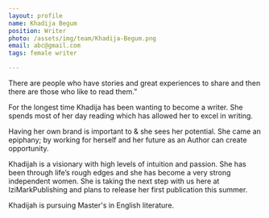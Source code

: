 ```yaml
---
layout: profile
name: Khadija Begum
position: Writer
photo: /assets/img/team/Khadija-Begum.png
email: abc@gmail.com
tags: female writer

---
```

There are people who have stories and great experiences to share and then there are those who like to read them.”

For the longest time Khadija has been wanting to become a writer. She spends most of her day reading which has allowed her to excel in writing.

Having her own brand is important to & she sees her potential. She came an epiphany; by working for herself and her future as an Author can create opportunity.

Khadijah is a visionary with high levels of intuition and passion. She has been through life’s rough edges and she has become a very strong independent women. She is taking the next step with us here at IziMarkPublishing and plans to release her first publication this summer.

Khadijah is pursuing Master's in English literature.
